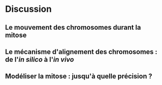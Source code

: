 # Discussion

## Le mouvement des chromosomes durant la mitose

## Le mécanisme d'alignement des chromosomes :  de l'_in silico_ à l'_in vivo_

## Modéliser la mitose : jusqu'à quelle précision ?
